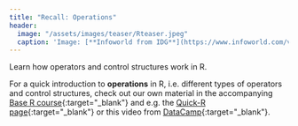 ```yaml
---
title: "Recall: Operations"
header:
  image: "/assets/images/teaser/Rteaser.jpeg"
  caption: 'Image: [**Infoworld from IDG**](https://www.infoworld.com/video/series/8563/do-more-with-r){:target="_blank"}'
---
```


Learn how operators and control structures work in R.


For a quick introduction to **operations** in R, i.e. different types of operators and control structures, 
check out our own material in the accompanying [Base R course](https://geomoer.github.io/moer-base-r/unit07/unit07-01_Intro.html){:target="_blank"} and e.g.
the [Quick-R page](https://www.statmethods.net/management/operators.html){:target="_blank"} 
or this video from [DataCamp](https://www.youtube.com/watch?v=qvSKipqzg3U){:target="_blank"}.






